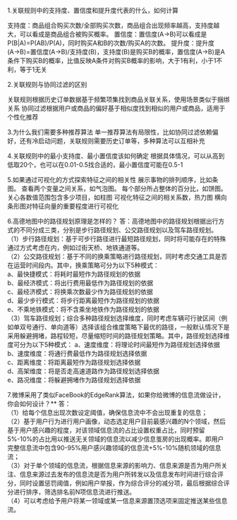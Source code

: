 1.关联规则中的支持度、置信度和提升度代表的什么，如何计算

支持度：商品组合购买次数/全部购买次数，商品组合出现频率越高，支持度越大，可以看成是商品组合被购买概率。
置信度：置信度(A→B)可以看成是P(B|A)=P(AB)/P(A)，同时购买A和B的次数/购买A的次数。
提升度：提升度(A→B)=置信度(A→B)/支持度(B)，支持度(B)是购买B的概率，置信度(A→B)是A条件下购买B的概率，比值反映A条件对购买B概率的影响，大于1有利，小于1不利，等于1无关

2.关联规则与协同过滤的区别

关联规则根据历史订单数据基于频繁项集找到商品关联关系，使用场景类似于捆绑关系
协同过滤根据用户或商品的偏好基于相似度找到相似的用户或商品，适用于个性化推荐

3.为什么我们需要多种推荐算法
单一推荐算法有局限性，比如协同过滤依赖偏好，还有冷启动问题，关联规则需要历史订单等，多种算法可以互相补充

4.关联规则中的最小支持度、最小置信度该如何确定
根据具体情况，可以从高到低取20个，也可以在0.01-0.5找合适的，最小置信度可能在0.5-1

5.如果通过可视化的方式探索特征之间的相关性
展示事物的排列顺序，比如条图。
查看两个变量之间关系，如气泡图。
每个部分所占整体的百分比，如饼图。
关心各数值范围包含多少项目，如柱图
可视化特征之间的相关系数，热力图
横向条形图对特征向量的重要程度进行可视化

6.高德地图中的路径规划原理是怎样的？
答：高德地图中的路径规划根据出行方式的不同分成三类，分别是步行路径规划、公交路径规划以及驾车路径规划。  
（1）步行路径规划：基于可步行路径进行最短路径规划，同时将可能存在的特殊通过方式考虑在内，例如过街天桥、地铁通道等。  
（2）公交路径规划：基于不同的换乘策略进行路径规划，同时考虑交通工具是否在运营时间段内。其中，换乘策略可分为以下5种模式：  
a、最快捷模式：将耗时最短作为路径规划的依据  
b、最经济模式：将出行费用最低作为路径规划的依据  
c、最经济模式：将换乘次数最少作为路径规划的依据  
d、最少步行模式：将步行距离最短作为路径规划的依据  
e、不乘地铁模式：将不含乘坐地铁作为路径规划的依据  
（3）驾车路径规划；综合多种路径规划选择维度，同时考虑车辆可行驶区间（例如单双号通行、单向道等）选择该组合维度策略下最优的路径，一般默认情况下是采用躲避拥堵，路程较短，尽量缩短时间的路径规划策略。其中，路径规划选择维度可分为以下5种模式：
a、速度维度：将理论时间最短作为路径规划选择依据  
b、速度维度：将通行费最低作为路径规划选择依据  
c、距离维度：将距离最短作为路径规划选择依据  
d、高架维度：将是否走高速道路作为路径规划选择依据  
e、路况维度：将躲避拥堵作为路径规划选择依据  

7.微博采用了类似FaceBook的EdgeRank算法，如果你给微博的信息流做设计，你会如何设计？**
答：  
（1）给每个信息出现次数设定阈值，确保信息流中不会出现重复的信息；  
（2）基于用户行为进行用户画像，动态选定用户目前最感兴趣的N个领域，然后基于用户感兴趣的程度，对该领域信息流的占比设置权重占比，同时预留5%-10%的占比用以推送无关领域的信息流以减少信息茧房的出现概率。即用户完整信息流中包含90-95%用户感兴趣领域的信息流+5%-10%随机领域的信息流；  
（3）对于单个领域的信息流，根据信息来源的影响力、信息来源是否为用户所关注、信息来源过去发布的信息流是否为用户所转发以及信息发布时间进行综合评分，同时设置惩罚阈值，例如用户举报，作为综合评分的减分项，最后根据综合评分进行排序，筛选排名前N项信息流进行推送。  
（4）可以考虑给予用户将某一领域或某一信息来源置顶选项来固定推送某些信息流。 
